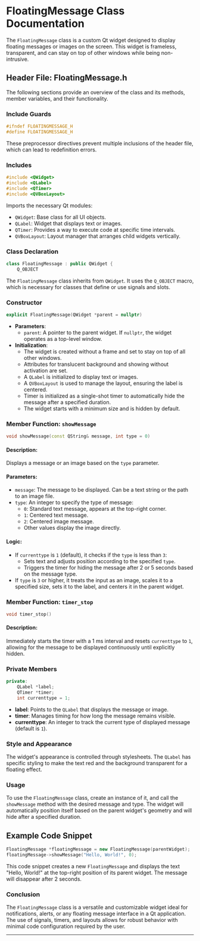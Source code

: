 # FloatingMessage Class Documentation

The `FloatingMessage` class is a custom Qt widget designed to display floating messages or images on the screen. This widget is frameless, transparent, and can stay on top of other windows while being non-intrusive. 

## Header File: FloatingMessage.h

The following sections provide an overview of the class and its methods, member variables, and their functionality.

### Include Guards

```cpp
#ifndef FLOATINGMESSAGE_H
#define FLOATINGMESSAGE_H
```
These preprocessor directives prevent multiple inclusions of the header file, which can lead to redefinition errors.

### Includes

```cpp
#include <QWidget>
#include <QLabel>
#include <QTimer>
#include <QVBoxLayout>
```
Imports the necessary Qt modules:
- `QWidget`: Base class for all UI objects.
- `QLabel`: Widget that displays text or images.
- `QTimer`: Provides a way to execute code at specific time intervals.
- `QVBoxLayout`: Layout manager that arranges child widgets vertically.

### Class Declaration

```cpp
class FloatingMessage : public QWidget {
    Q_OBJECT
```
The `FloatingMessage` class inherits from `QWidget`. It uses the `Q_OBJECT` macro, which is necessary for classes that define or use signals and slots.

### Constructor

```cpp
explicit FloatingMessage(QWidget *parent = nullptr)
```
- **Parameters**: 
  - `parent`: A pointer to the parent widget. If `nullptr`, the widget operates as a top-level window.
- **Initialization**:
  - The widget is created without a frame and set to stay on top of all other windows.
  - Attributes for translucent background and showing without activation are set.
  - A `QLabel` is initialized to display text or images.
  - A `QVBoxLayout` is used to manage the layout, ensuring the label is centered.
  - Timer is initialized as a single-shot timer to automatically hide the message after a specified duration.
  - The widget starts with a minimum size and is hidden by default.

### Member Function: `showMessage`

```cpp
void showMessage(const QString& message, int type = 0)
```
#### Description:
Displays a message or an image based on the `type` parameter.

#### Parameters:
- `message`: The message to be displayed. Can be a text string or the path to an image file.
- `type`: An integer to specify the type of message:
  - `0`: Standard text message, appears at the top-right corner.
  - `1`: Centered text message.
  - `2`: Centered image message.
  - Other values display the image directly.

#### Logic:
- If `currenttype` is `1` (default), it checks if the `type` is less than `3`:
  - Sets text and adjusts position according to the specified `type`.
  - Triggers the timer for hiding the message after 2 or 5 seconds based on the message type.
- If `type` is `3` or higher, it treats the input as an image, scales it to a specified size, sets it to the label, and centers it in the parent widget.

### Member Function: `timer_stop`

```cpp
void timer_stop()
```
#### Description:
Immediately starts the timer with a 1 ms interval and resets `currenttype` to `1`, allowing for the message to be displayed continuously until explicitly hidden.

### Private Members

```cpp
private:
    QLabel *label;
    QTimer *timer;
    int currenttype = 1;
```
- **label**: Points to the `QLabel` that displays the message or image.
- **timer**: Manages timing for how long the message remains visible.
- **currenttype**: An integer to track the current type of displayed message (default is `1`).

### Style and Appearance

The widget's appearance is controlled through stylesheets. The `QLabel` has specific styling to make the text red and the background transparent for a floating effect.

### Usage

To use the `FloatingMessage` class, create an instance of it, and call the `showMessage` method with the desired message and type. The widget will automatically position itself based on the parent widget's geometry and will hide after a specified duration.

## Example Code Snippet

```cpp
FloatingMessage *floatingMessage = new FloatingMessage(parentWidget);
floatingMessage->showMessage("Hello, World!", 0);
```

This code snippet creates a new `FloatingMessage` and displays the text "Hello, World!" at the top-right position of its parent widget. The message will disappear after 2 seconds.

### Conclusion

The `FloatingMessage` class is a versatile and customizable widget ideal for notifications, alerts, or any floating message interface in a Qt application. The use of signals, timers, and layouts allows for robust behavior with minimal code configuration required by the user.

---
